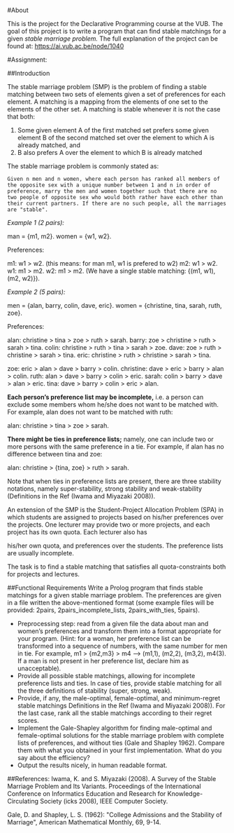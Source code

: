 #About

This is the project for the Declarative Programming course at the VUB. 
The goal of this project is to write a program that can find stable matchings for a given *stable marriage problem.*
The full explanation of the project can be found at: https://ai.vub.ac.be/node/1040

#Assignment:


##Introduction

The stable marriage problem (SMP) is the problem of finding a stable matching between two sets of elements given a set of preferences for each element. A matching is a mapping from the elements of one set to the elements of the other set. A matching is stable whenever it is not the case that both:

1. Some given element A of the first matched set prefers some given element B of the second matched set over the element to which A is already matched, and
2. B also prefers A over the element to which B is already matched

The stable marriage problem is commonly stated as:

	Given n men and n women, where each person has ranked all members of the opposite sex with a unique number between 1 and n in order of preference, marry the men and women together such that there are no two people of opposite sex who would both rather have each other than their current partners. If there are no such people, all the marriages are "stable".


*Example 1 (2 pairs):*

man = {m1, m2}.
women = {w1, w2}.

Preferences:

m1: w1 > w2.   (this means: for man m1, w1 is prefered to w2)
m2: w1 > w2.
w1: m1 > m2.
w2: m1 > m2.
(We have a single stable matching:  {(m1, w1), (m2, w2)}).

 

*Example 2 (5 pairs):*

men  = {alan, barry, colin, dave, eric}.
women = {christine, tina, sarah, ruth, zoe}.

Preferences:

alan: christine > tina > zoe > ruth > sarah.
barry: zoe > christine > ruth > sarah > tina.
colin: christine > ruth > tina > sarah > zoe.
dave: zoe > ruth > christine > sarah > tina.
eric: christine > ruth > christine > sarah > tina.

zoe: eric > alan > dave > barry > colin.
christine: dave > eric > barry > alan > colin.
ruth: alan > dave > barry > colin > eric.
sarah: colin > barry > dave > alan > eric.
tina: dave > barry > colin > eric > alan.


**Each person’s preference list may be incomplete,** i.e. a person can exclude some members whom he/she does not want to be matched with. For example, alan does not want to be matched with ruth:

alan: christine > tina > zoe > sarah.

**There might be ties in preference lists;** namely, one can include two or more persons with the same preference in a tie. For example, if alan has no difference between tina and zoe:

alan: christine > {tina, zoe} > ruth > sarah.

Note that when ties in preference lists are present, there are three stability notations, namely super-stability, strong stability and weak-stability (Definitions in the Ref (Iwama and Miyazaki 2008)).

 
An extension of the SMP is the Student-Project Allocation Problem (SPA) in which students are assigned to projects based on his/her preferences over the projects. One lecturer may provide two or more projects, and each project has its own quota. Each lecturer also has

his/her own quota, and preferences over the students. The preference lists are usually incomplete.

The task is to find a stable matching that satisfies all quota-constraints both for projects and lectures.

##Functional Requirements
Write a Prolog program that finds stable matchings for a given stable marriage problem. The preferences are given in a file written the above-mentioned format (some example files will be provided: 2pairs, 2pairs_incomplete_lists, 2pairs_with_ties, 5pairs).

* Preprocessing step: read from a given file the data about man and women’s preferences and transform them into a format appropriate for your program. (Hint: for a woman, her preference list can be transformed into a sequence of numbers, with the same number for men in tie. For example, m1 > {m2,m3} > m4 --> (m1,1), (m2,2), (m3,2), m4(3). If a man is not present in her preference list, declare him as unacceptable).
* Provide all possible stable matchings, allowing for incomplete preference lists and ties. In case of ties, provide stable matching for all the three definitions of stability (super, strong, weak).
* Provide, if any, the male-optimal, female-optimal, and minimum-regret stable matchings Definitions in the Ref (Iwama and Miyazaki 2008)). For the last case, rank all the stable matchings according to their regret scores.
* Implement the Gale-Shapley algorithm for finding male-optimal and female-optimal solutions for the stable marriage problem with complete lists of preferences, and without ties (Gale and Shapley 1962). Compare them with what you obtained in your first implementation.  What do you say about the efficiency?
* Output the results nicely, in human readable format.

##References:
Iwama, K. and S. Miyazaki (2008). A Survey of the Stable Marriage Problem and Its Variants. Proceedings of the International Conference on Informatics Education and Research for Knowledge-Circulating Society (icks 2008), IEEE Computer Society.

Gale, D. and Shapley, L. S. (1962): "College Admissions and the Stability of Marriage", American Mathematical Monthly, 69, 9-14.

 